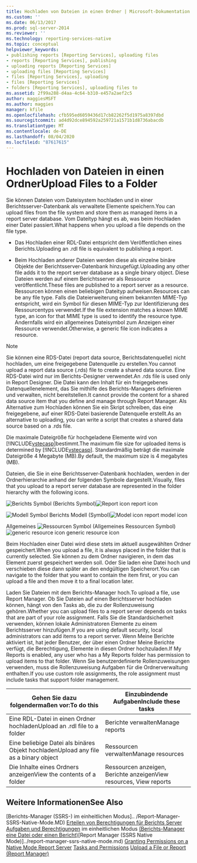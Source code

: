 ```yaml
---
title: Hochladen von Dateien in einen Ordner | Microsoft-Dokumentation
ms.custom: ''
ms.date: 06/13/2017
ms.prod: sql-server-2014
ms.reviewer: ''
ms.technology: reporting-services-native
ms.topic: conceptual
helpviewer_keywords:
- publishing reports [Reporting Services], uploading files
- reports [Reporting Services], publishing
- uploading reports [Reporting Services]
- uploading files [Reporting Services]
- files [Reporting Services], uploading
- files [Reporting Services]
- folders [Reporting Services], uploading files to
ms.assetid: 2f99a288-d4aa-4c64-b310-e457a2aef2c5
author: maggiesMSFT
ms.author: maggies
manager: kfile
ms.openlocfilehash: cfb595ed6059436d17cb82262f5d1975a8397dbd
ms.sourcegitcommit: ad4d92dce894592a259721a1571b1d8736abacdb
ms.translationtype: MT
ms.contentlocale: de-DE
ms.lasthandoff: 08/04/2020
ms.locfileid: "87617615"
---
```

# <a name="upload-files-to-a-folder"></a><span data-ttu-id="cab98-102">Hochladen von Dateien in einen Ordner</span><span class="sxs-lookup"><span data-stu-id="cab98-102">Upload Files to a Folder</span></span>
  <span data-ttu-id="cab98-103">Sie können Dateien vom Dateisystem hochladen und in einer Berichtsserver-Datenbank als verwaltete Elemente speichern.</span><span class="sxs-lookup"><span data-stu-id="cab98-103">You can upload files from the file system and store them as managed items in a report server database.</span></span> <span data-ttu-id="cab98-104">Vom Dateityp hängt es ab, was beim Hochladen einer Datei passiert.</span><span class="sxs-lookup"><span data-stu-id="cab98-104">What happens when you upload a file depends on the file type.</span></span>

-   <span data-ttu-id="cab98-105">Das Hochladen einer RDL-Datei entspricht dem Veröffentlichen eines Berichts.</span><span class="sxs-lookup"><span data-stu-id="cab98-105">Uploading an .rdl file is equivalent to publishing a report.</span></span>

-   <span data-ttu-id="cab98-106">Beim Hochladen anderer Dateien werden diese als einzelne binäre Objekte der Berichtsserver-Datenbank hinzugefügt.</span><span class="sxs-lookup"><span data-stu-id="cab98-106">Uploading any other file adds it to the report server database as a single binary object.</span></span> <span data-ttu-id="cab98-107">Diese Dateien werden auf einem Berichtsserver als Ressource veröffentlicht.</span><span class="sxs-lookup"><span data-stu-id="cab98-107">These files are published to a report server as a resource.</span></span> <span data-ttu-id="cab98-108">Ressourcen können einen beliebigen Dateityp aufweisen.</span><span class="sxs-lookup"><span data-stu-id="cab98-108">Resources can be any file type.</span></span> <span data-ttu-id="cab98-109">Falls die Dateierweiterung einem bekannten MIME-Typ entspricht, wird ein Symbol für diesen MIME-Typ zur Identifizierung des Ressourcentyps verwendet.</span><span class="sxs-lookup"><span data-stu-id="cab98-109">If the file extension matches a known MIME type, an icon for that MIME type is used to identify the resource type.</span></span> <span data-ttu-id="cab98-110">Andernfalls wird ein allgemeines Dateisymbol zum Anzeigen einer Ressource verwendet.</span><span class="sxs-lookup"><span data-stu-id="cab98-110">Otherwise, a generic file icon indicates a resource.</span></span>

> [!NOTE]
>  <span data-ttu-id="cab98-111">Sie können eine RDS-Datei (report data source, Berichtsdatenquelle) nicht hochladen, um eine freigegebene Datenquelle zu erstellen.</span><span class="sxs-lookup"><span data-stu-id="cab98-111">You cannot upload a report data source (.rds) file to create a shared data source.</span></span> <span data-ttu-id="cab98-112">Eine RDS-Datei wird nur im Berichts-Designer verwendet.</span><span class="sxs-lookup"><span data-stu-id="cab98-112">An .rds file is used only in Report Designer.</span></span> <span data-ttu-id="cab98-113">Die Datei kann den Inhalt für ein freigegebenes Datenquellenelement, das Sie mithilfe des Berichts-Managers definieren und verwalten, nicht bereitstellen.</span><span class="sxs-lookup"><span data-stu-id="cab98-113">It cannot provide the content for a shared data source item that you define and manage through Report Manager.</span></span> <span data-ttu-id="cab98-114">Als Alternative zum Hochladen können Sie ein Skript schreiben, das eine freigegebene, auf einer RDS-Datei basierende Datenquelle erstellt.</span><span class="sxs-lookup"><span data-stu-id="cab98-114">As an alternative to uploading, you can write a script that creates a shared data source based on a .rds file.</span></span>

 <span data-ttu-id="cab98-115">Die maximale Dateigröße für hochgeladene Elemente wird von [!INCLUDE[vstecasp](../../includes/vstecasp-md.md)]bestimmt.</span><span class="sxs-lookup"><span data-stu-id="cab98-115">The maximum file size for uploaded items is determined by [!INCLUDE[vstecasp](../../includes/vstecasp-md.md)].</span></span> <span data-ttu-id="cab98-116">Standardmäßig beträgt die maximale Dateigröße 4 Megabyte (MB).</span><span class="sxs-lookup"><span data-stu-id="cab98-116">By default, the maximum size is 4 megabytes (MB).</span></span>

 <span data-ttu-id="cab98-117">Dateien, die Sie in eine Berichtsserver-Datenbank hochladen, werden in der Ordnerhierarchie anhand der folgenden Symbole dargestellt.</span><span class="sxs-lookup"><span data-stu-id="cab98-117">Visually, files that you upload to a report server database are represented in the folder hierarchy with the following icons.</span></span>

 <span data-ttu-id="cab98-118">![Berichts Symbol](../media/hlp-16doc.gif "Berichtssymbol") (Berichts Symbol)</span><span class="sxs-lookup"><span data-stu-id="cab98-118">![Report icon](../media/hlp-16doc.gif "Report icon") report icon</span></span>

 <span data-ttu-id="cab98-119">![Modell Symbol](../media/model-icon.gif "Modell (Symbol)") Berichts Modell (Symbol)</span><span class="sxs-lookup"><span data-stu-id="cab98-119">![Model icon](../media/model-icon.gif "Model icon") report model icon</span></span>

 <span data-ttu-id="cab98-120">Allgemeines ![Ressourcen Symbol (Allgemeines Ressourcen](../media/hlp-16file.gif "allgemeines Ressourcensymbol") Symbol)</span><span class="sxs-lookup"><span data-stu-id="cab98-120">![generic resource icon](../media/hlp-16file.gif "generic resource icon") generic resource icon</span></span>

 <span data-ttu-id="cab98-121">Beim Hochladen einer Datei wird diese stets im aktuell ausgewählten Ordner gespeichert.</span><span class="sxs-lookup"><span data-stu-id="cab98-121">When you upload a file, it is always placed in the folder that is currently selected.</span></span> <span data-ttu-id="cab98-122">Sie können zu dem Ordner navigieren, in dem das Element zuerst gespeichert werden soll. Oder Sie laden eine Datei hoch und verschieben diese dann später an den endgültigen Speicherort.</span><span class="sxs-lookup"><span data-stu-id="cab98-122">You can navigate to the folder that you want to contain the item first, or you can upload a file and then move it to a final location later.</span></span>

 <span data-ttu-id="cab98-123">Laden Sie Dateien mit dem Berichts-Manager hoch.</span><span class="sxs-lookup"><span data-stu-id="cab98-123">To upload a file, use Report Manager.</span></span> <span data-ttu-id="cab98-124">Ob Sie Dateien auf einen Berichtsserver hochladen können, hängt von den Tasks ab, die zu der Rollenzuweisung gehören.</span><span class="sxs-lookup"><span data-stu-id="cab98-124">Whether you can upload files to a report server depends on tasks that are part of your role assignment.</span></span> <span data-ttu-id="cab98-125">Falls Sie die Standardsicherheit verwenden, können lokale Administratoren Elemente zu einem Berichtsserver hinzufügen.</span><span class="sxs-lookup"><span data-stu-id="cab98-125">If you are using default security, local administrators can add items to a report server.</span></span> <span data-ttu-id="cab98-126">Wenn Meine Berichte aktiviert ist, hat jeder Benutzer, der über einen Ordner Meine Berichte verfügt, die Berechtigung, Elemente in diesen Ordner hochzuladen.</span><span class="sxs-lookup"><span data-stu-id="cab98-126">If My Reports is enabled, any user who has a My Reports folder has permission to upload items to that folder.</span></span> <span data-ttu-id="cab98-127">Wenn Sie benutzerdefinierte Rollenzuweisungen verwenden, muss die Rollenzuweisung Aufgaben für die Ordnerverwaltung enthalten.</span><span class="sxs-lookup"><span data-stu-id="cab98-127">If you use custom role assignments, the role assignment must include tasks that support folder management.</span></span>

|<span data-ttu-id="cab98-128">Gehen Sie dazu folgendermaßen vor:</span><span class="sxs-lookup"><span data-stu-id="cab98-128">To do this</span></span>|<span data-ttu-id="cab98-129">Einzubindende Aufgaben</span><span class="sxs-lookup"><span data-stu-id="cab98-129">Include these tasks</span></span>|
|----------------|-------------------------|
|<span data-ttu-id="cab98-130">Eine RDL-Datei in einen Ordner hochladen</span><span class="sxs-lookup"><span data-stu-id="cab98-130">Upload an .rdl file to a folder</span></span>|<span data-ttu-id="cab98-131">Berichte verwalten</span><span class="sxs-lookup"><span data-stu-id="cab98-131">Manage reports</span></span>|
|<span data-ttu-id="cab98-132">Eine beliebige Datei als binäres Objekt hochladen</span><span class="sxs-lookup"><span data-stu-id="cab98-132">Upload any file as a binary object</span></span>|<span data-ttu-id="cab98-133">Ressourcen verwalten</span><span class="sxs-lookup"><span data-stu-id="cab98-133">Manage resources</span></span>|
|<span data-ttu-id="cab98-134">Die Inhalte eines Ordners anzeigen</span><span class="sxs-lookup"><span data-stu-id="cab98-134">View the contents of a folder</span></span>|<span data-ttu-id="cab98-135">Ressourcen anzeigen, Berichte anzeigen</span><span class="sxs-lookup"><span data-stu-id="cab98-135">View resources, View reports</span></span>|

## <a name="see-also"></a><span data-ttu-id="cab98-136">Weitere Informationen</span><span class="sxs-lookup"><span data-stu-id="cab98-136">See Also</span></span>
 <span data-ttu-id="cab98-137">[Berichts-Manager &#40;SSRS-&#41; im einheitlichen Modus].. /Report-Manager-SSRS-Native-Mode.MD) [Erteilen von Berechtigungen für Berichts Server](../security/granting-permissions-on-a-native-mode-report-server.md) [Aufgaben und Berechtigungen](../security/tasks-and-permissions.md) im einheitlichen Modus [&#40;Berichts-Manager eine Datei oder einen Bericht&#41;](../reports/upload-a-file-or-report-report-manager.md)</span><span class="sxs-lookup"><span data-stu-id="cab98-137">[Report Manager  &#40;SSRS Native Mode&#41;]../report-manager-ssrs-native-mode.md) [Granting Permissions on a Native Mode Report Server](../security/granting-permissions-on-a-native-mode-report-server.md) [Tasks and Permissions](../security/tasks-and-permissions.md) [Upload a File or Report &#40;Report Manager&#41;](../reports/upload-a-file-or-report-report-manager.md)</span></span>



